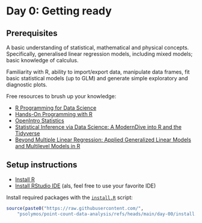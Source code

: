 # Day 0: Getting ready

## Prerequisites

A basic understanding of statistical, mathematical and physical concepts.
Specifically, generalised linear regression models, including mixed models; 
basic knowledge of calculus.

Familiarity with R, ability to import/export data, manipulate data frames, fit basic statistical
models (up to GLM) and generate simple exploratory and diagnostic plots.

Free resources to brush up your knowledge:

- [R Programming for Data Science](https://bookdown.org/rdpeng/rprogdatascience/)
- [Hands-On Programming with R](https://rstudio-education.github.io/hopr/)
- [OpenIntro Statistics](https://www.openintro.org/book/os/)
- [Statistical Inference via Data Science: A ModernDive into R and the Tidyverse](https://moderndive.com/)
- [Beyond Multiple Linear Regression: Applied Generalized Linear Models and Multilevel Models in R](https://bookdown.org/roback/bookdown-BeyondMLR/)

## Setup instructions

- [Install R](https://cran.r-project.org/)
- [Install RStudio IDE](https://posit.co/download/rstudio-desktop/) (als, feel free to use your favorite IDE)

Install required packages with the
[`install.R`](./install.R) script:

```R
source(paste0("https://raw.githubusercontent.com/",
    "psolymos/point-count-data-analysis/refs/heads/main/day-00/install.R"))
```
